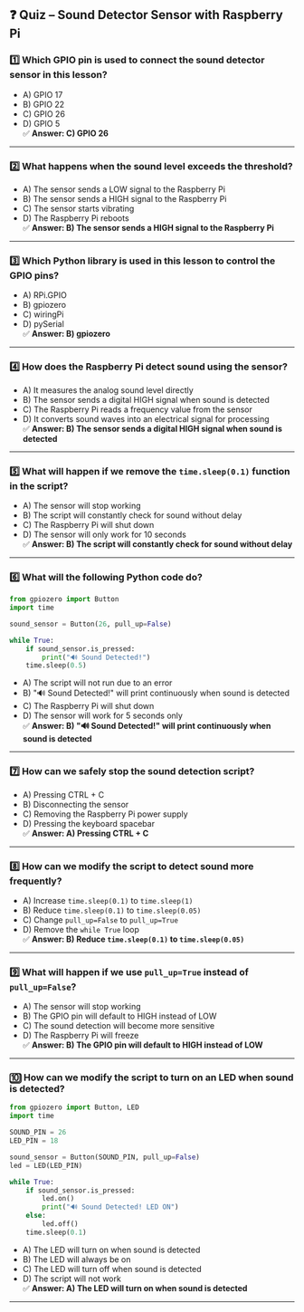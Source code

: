 

## ❓ Quiz – Sound Detector Sensor with Raspberry Pi

### 1️⃣ Which GPIO pin is used to connect the sound detector sensor in this lesson?  
- A) GPIO 17  
- B) GPIO 22  
- C) GPIO 26  
- D) GPIO 5  
✅ **Answer: C) GPIO 26**  

---  

### 2️⃣ What happens when the sound level exceeds the threshold?  
- A) The sensor sends a LOW signal to the Raspberry Pi  
- B) The sensor sends a HIGH signal to the Raspberry Pi  
- C) The sensor starts vibrating  
- D) The Raspberry Pi reboots  
✅ **Answer: B) The sensor sends a HIGH signal to the Raspberry Pi**  

---  

### 3️⃣ Which Python library is used in this lesson to control the GPIO pins?  
- A) RPi.GPIO  
- B) gpiozero  
- C) wiringPi  
- D) pySerial  
✅ **Answer: B) gpiozero**  

---  

### 4️⃣ How does the Raspberry Pi detect sound using the sensor?  
- A) It measures the analog sound level directly  
- B) The sensor sends a digital HIGH signal when sound is detected  
- C) The Raspberry Pi reads a frequency value from the sensor  
- D) It converts sound waves into an electrical signal for processing  
✅ **Answer: B) The sensor sends a digital HIGH signal when sound is detected**  

---  

### 5️⃣ What will happen if we remove the `time.sleep(0.1)` function in the script?  
- A) The sensor will stop working  
- B) The script will constantly check for sound without delay  
- C) The Raspberry Pi will shut down  
- D) The sensor will only work for 10 seconds  
✅ **Answer: B) The script will constantly check for sound without delay**  

---  

### 6️⃣ What will the following Python code do?  

```python
from gpiozero import Button
import time

sound_sensor = Button(26, pull_up=False)

while True:
    if sound_sensor.is_pressed:
        print("🔊 Sound Detected!")
    time.sleep(0.5)
```

- A) The script will not run due to an error  
- B) "🔊 Sound Detected!" will print continuously when sound is detected  
- C) The Raspberry Pi will shut down  
- D) The sensor will work for 5 seconds only  
✅ **Answer: B) "🔊 Sound Detected!" will print continuously when sound is detected**  

---  

### 7️⃣ How can we safely stop the sound detection script?  
- A) Pressing CTRL + C  
- B) Disconnecting the sensor  
- C) Removing the Raspberry Pi power supply  
- D) Pressing the keyboard spacebar  
✅ **Answer: A) Pressing CTRL + C**  

---  

### 8️⃣ How can we modify the script to detect sound more frequently?  
- A) Increase `time.sleep(0.1)` to `time.sleep(1)`  
- B) Reduce `time.sleep(0.1)` to `time.sleep(0.05)`  
- C) Change `pull_up=False` to `pull_up=True`  
- D) Remove the `while True` loop  
✅ **Answer: B) Reduce `time.sleep(0.1)` to `time.sleep(0.05)`**  

---  

### 9️⃣ What will happen if we use `pull_up=True` instead of `pull_up=False`?  
- A) The sensor will stop working  
- B) The GPIO pin will default to HIGH instead of LOW  
- C) The sound detection will become more sensitive  
- D) The Raspberry Pi will freeze  
✅ **Answer: B) The GPIO pin will default to HIGH instead of LOW**  

---  

### 🔟 How can we modify the script to turn on an LED when sound is detected?  

```python
from gpiozero import Button, LED
import time

SOUND_PIN = 26
LED_PIN = 18

sound_sensor = Button(SOUND_PIN, pull_up=False)
led = LED(LED_PIN)

while True:
    if sound_sensor.is_pressed:
        led.on()
        print("🔊 Sound Detected! LED ON")
    else:
        led.off()
    time.sleep(0.1)
```

- A) The LED will turn on when sound is detected  
- B) The LED will always be on  
- C) The LED will turn off when sound is detected  
- D) The script will not work  
✅ **Answer: A) The LED will turn on when sound is detected**  

---  

